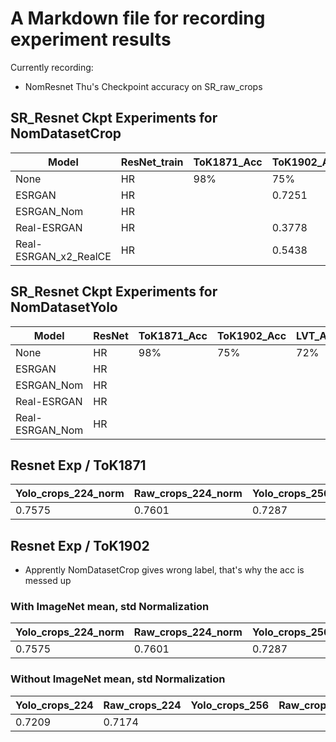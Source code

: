 # A Markdown file for recording experiment results

Currently recording:

- NomResnet Thu's Checkpoint accuracy on SR_raw_crops

## SR_Resnet Ckpt Experiments for NomDatasetCrop

| Model                 | ResNet_train | ToK1871_Acc | ToK1902_Acc | LVT_Acc | ToK1902_PSNR | ToK1902_SSIM | LVT_PSNR | LVT_SSIM |
| --------------------- | ------------ | ----------- | ----------- | ------- | ------------ | ------------ | -------- | -------- |
| None                  | HR           | 98%         | 75%         | 72%     | N/A          | N/A          | N/A      | N/A      |
| ESRGAN                | HR           |             | 0.7251      | 0.4463  | 13.330       | 0.343        | 14.926   | 0.175    |
| ESRGAN_Nom            | HR           |             |             |         | 17.615       | 0.617        | 20.447   | 0.496    |
| Real-ESRGAN           | HR           |             | 0.3778      | 0.4401  |              |              |          |          |
| Real-ESRGAN_x2_RealCE | HR           |             | 0.5438      | 0.6928  |              |              |          |          |

## SR_Resnet Ckpt Experiments for NomDatasetYolo

| Model           | ResNet | ToK1871_Acc | ToK1902_Acc | LVT_Acc | ToK1902_PSNR | ToK1902_SSIM | LVT_PSNR | LVT_SSIM |
| --------------- | ------ | ----------- | ----------- | ------- | ------------ | ------------ | -------- | -------- |
| None            | HR     | 98%         | 75%         | 72%     | N/A          | N/A          | N/A      | N/A      |
| ESRGAN          | HR     |             |             |         |              |              |          |          |
| ESRGAN_Nom      | HR     |             |             |         |              |              |          |          |
| Real-ESRGAN     | HR     |             |             |         |              |              |          |          |
| Real-ESRGAN_Nom | HR     |             |             |         |              |              |          |          |

## Resnet Exp / ToK1871

| Yolo_crops_224_norm | Raw_crops_224_norm | Yolo_crops_256_norm | Raw_crops_256_norm | Yolo_crops_64_norm | Raw_crops_64_norm |
| ------------------- | ------------------ | ------------------- | ------------------ | ------------------ | ----------------- |
| 0.7575              | 0.7601             | 0.7287              | 0.7359             | 0.0003             | 0.0003            |

## Resnet Exp / ToK1902

- Apprently NomDatasetCrop gives wrong label, that's why the acc is messed up

### With ImageNet mean, std Normalization

| Yolo_crops_224_norm | Raw_crops_224_norm | Yolo_crops_256_norm | Raw_crops_256_norm | Yolo_crops_64_norm | Raw_crops_64_norm |
| ------------------- | ------------------ | ------------------- | ------------------ | ------------------ | ----------------- |
| 0.7575              | 0.7601             | 0.7287              | 0.7359             | 0.0003             | 0.0003            |

### Without ImageNet mean, std Normalization

| Yolo_crops_224 | Raw_crops_224 | Yolo_crops_256 | Raw_crops_256 | Yolo_crops_64 | Raw_crops_64 |
| -------------- | ------------- | -------------- | ------------- | ------------- | ------------ |
| 0.7209         | 0.7174        |                |               |               |              |
